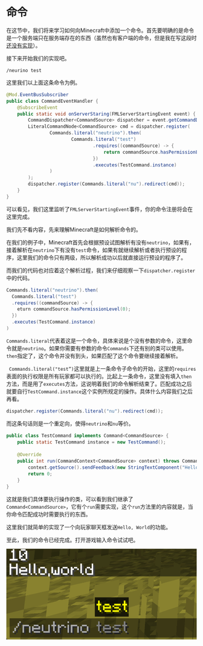 # 命令

在这节中，我们将来学习如何向Minecraft中添加一个命令。首先要明确的是命令是一个服务端只在服务端存在的东西（虽然也有客户端的命令，但是我在写这段时[还没有实现](https://github.com/MinecraftForge/MinecraftForge/pull/6670)）。

接下来开始我们的实现吧。

```
/neurino test
```

这里我们以上面这条命令为例。

```java
@Mod.EventBusSubscriber
public class CommandEventHandler {
    @SubscribeEvent
    public static void onServerStaring(FMLServerStartingEvent event) {
        CommandDispatcher<CommandSource> dispatcher = event.getCommandDispatcher();
        LiteralCommandNode<CommandSource> cmd = dispatcher.register(
                Commands.literal("neutrino").then(
                        Commands.literal("test")
                                .requires((commandSource) -> {
                                    return commandSource.hasPermissionLevel(0);
                                })
                                .executes(TestCommand.instance)
                )
        );
        dispatcher.register(Commands.literal("nu").redirect(cmd));
    }
}
```

可以看见，我们这里监听了`FMLServerStartingEvent`事件，你的命令注册将会在这里完成。

我们先不看内容，先来理解Minecraft是如何解析命令的。

在我们的例子中，Minecraft首先会根据预设试图解析有没有`neutrino`，如果有，接着解析在`neutrino`下有没有`test`命令，如果有就继续解析或者执行预设的程序，这里我们的命令只有两级，所以解析成功以后就直接运行预设的程序了。

而我们的代码也对应着这个解析过程，我们来仔细观察一下`dispatcher.register`中的代码。

```java
Commands.literal("neutrino").then(
  Commands.literal("test")
  .requires((commandSource) -> {
    eturn commandSource.hasPermissionLevel(0);
  })
  .executes(TestCommand.instance)
)
```



`Commands.literal`代表着这是一个命令，具体来说是个没有参数的命令，这里命令就是`neutrino`。如果你需要有参数的命令`Commands`下还有别的类可以使用。`then`指定了，这个命令并没有到头，如果匹配了这个命令要继续接着解析。

` Commands.literal("test”)`这里就是上一条命令子命令的开始，这里的`requires`表面的执行权限是所有玩家都可以执行的。比起上一条命令，这里没有填入`then`方法，而是用了`executes`方法，这说明着我们的命令解析结束了。匹配成功之后就要自行`TestCommand.instance`这个实例所规定的操作。具体什么内容我们之后再看。

```java
dispatcher.register(Commands.literal("nu").redirect(cmd));
```

而这条句话则是一个重定向，使得`neutrino`和`nu`等价。

```java
public class TestCommand implements Command<CommandSource> {
    public static TestCommand instance = new TestCommand();

    @Override
    public int run(CommandContext<CommandSource> context) throws CommandSyntaxException {
        context.getSource().sendFeedback(new StringTextComponent("Hello,world"), false);
        return 0;
    }
}
```

这就是我们具体要执行操作的类，可以看到我们继承了`Command<CommandSource>`，它有个`run`需要实现，这个`run`方法里的内容就是，当你命令匹配成功时需要执行的东西。

这里我们就简单的实现了一个向玩家聊天框发送`Hello, World`的功能。

至此，我们的命令已经完成。打开游戏输入命令试试吧。

![image-20200515151824363](command.assets/image-20200515151824363.png)

